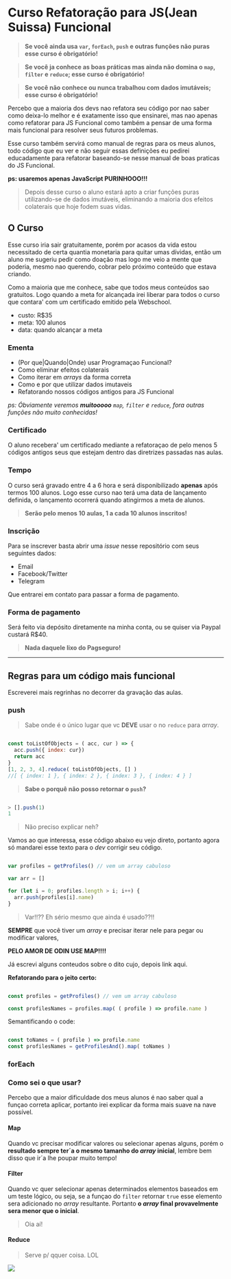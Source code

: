 # Curso Refatoração para JS(Jean Suissa) Funcional

> **Se você ainda usa `var`, `forEach`, `push` e outras funções não puras esse curso é obrigatório!**

> **Se você ja conhece as boas práticas mas ainda não domina o `map`, `filter` e `reduce`; esse curso é obrigatório!**

> **Se você não conhece ou nunca trabalhou com dados imutáveis; esse curso é obrigatório!**

Percebo que a maioria dos devs nao refatora seu código por nao saber como deixa-lo melhor e é exatamente isso que ensinarei, mas nao apenas como refatorar para JS Funcional como também a pensar de uma forma mais funcional para resolver seus futuros problemas.

Esse curso também servirá como manual de regras para os meus alunos, todo código que eu ver e não seguir essas definições eu pedirei educadamente para refatorar baseando-se nesse manual de boas praticas do JS Funcional.

**ps: usaremos apenas JavaScript PURINHOOO!!!**

> Depois desse curso o aluno estará apto a criar funções puras utilizando-se de dados imutáveis, eliminando a maioria dos efeitos colaterais que hoje fodem suas vidas.


## O Curso

Esse curso iria sair gratuitamente, porém por acasos da vida estou necessitado de certa quantia monetaria para quitar umas dívidas, então um aluno me sugeriu pedir como doação mas logo me veio a mente que poderia, mesmo nao querendo, cobrar pelo próximo conteúdo que estava criando. 

Como a maioria que me conhece, sabe que todos meus conteúdos sao gratuitos. Logo quando a meta for alcançada irei liberar 
para todos o curso que contara' com um certificado emitido pela Webschool.

- custo: R$35
- meta: 100 alunos
- data: quando alcançar a meta


### Ementa

- (Por que|Quando|Onde) usar Programaçao Funcional?
- Como eliminar efeitos colaterais
- Como iterar em *arrays* da forma correta
- Como e por que utilizar dados imutaveis
- Refatorando nossos códigos antigos para JS Funcional

*ps: Óbviamente veremos **muitooooo** `map`, `filter` e `reduce`, fora outras funções não muito conhecidas!*

### Certificado

O aluno recebera' um certificado mediante a refatoraçao de pelo menos 5 códigos antigos seus que estejam dentro
das diretrizes passadas nas aulas.

### Tempo

O curso será gravado entre 4 a 6 hora e será disponibilizado **apenas** após termos 100 alunos. Logo esse curso nao terá uma data de lançamento definida, o lançamento ocorrerá quando atingirmos a meta de alunos.

> **Serão pelo menos 10 aulas, 1 a cada 10 alunos inscritos!**

### Inscrição

Para se inscrever basta abrir uma *issue* nesse repositório com seus seguintes dados:

- Email
- Facebook/Twitter
- Telegram

Que entrarei em contato para passar a forma de pagamento.


### Forma de pagamento

Será feito via depósito diretamente na minha conta, ou se quiser via Paypal custará R$40. 

> **Nada daquele lixo do Pagseguro!**


<hr>

## Regras para um código mais funcional

Escreverei mais regrinhas no decorrer da gravação das aulas.


### push

> Sabe onde é o único lugar que vc **DEVE** usar o no `reduce` para *array*.

```js

const toListOfObjects = ( acc, cur ) => {
  acc.push({ index: cur})
  return acc
}
[1, 2, 3, 4].reduce( toListOfObjects, [] )
//[ { index: 1 }, { index: 2 }, { index: 3 }, { index: 4 } ]

```

> **Sabe o porquê não posso retornar o `push`?**

```js

> [].push(1)
1

```

> Não preciso explicar neh?

Vamos ao que interessa, esse código abaixo eu vejo direto, portanto agora só mandarei esse texto 
para o *dev* corrigir seu código.

```js

var profiles = getProfiles() // vem um array cabuloso

var arr = []

for (let i = 0; profiles.length > i; i++) {
  arr.push(profiles[i].name)
}

```

> Var!!?? Eh sério mesmo que ainda é usado??!!

**SEMPRE** que você tiver um *array* e precisar iterar nele para pegar ou modificar valores, 

**PELO AMOR DE ODIN USE MAP!!!!**

Já escrevi alguns conteudos sobre o dito cujo, depois link aqui.

**Refatorando para o jeito certo:**

```js

const profiles = getProfiles() // vem um array cabuloso

const profilesNames = profiles.map( ( profile ) => profile.name )

```

Semantificando o code:


```js

const toNames = ( profile ) => profile.name 
const profilesNames = getProfilesAnd().map( toNames )

```

### forEach



### Como sei o que usar?

Percebo que a maior dificuldade dos meus alunos é nao saber qual a funçao correta aplicar, portanto irei explicar
da forma mais suave na nave possível.


#### Map

Quando vc precisar modificar valores ou selecionar apenas alguns, porém o **resultado sempre ter´a o mesmo tamanho
do *array* inicial**, lembre bem disso que ir´a lhe poupar muito tempo!

#### Filter

Quando vc quer selecionar apenas determinados elementos baseados em um teste lógico, ou seja, se a funçao do `filter`
retornar `true` esse elemento sera adicionado no *array* resultante. Portanto **o *array* final provavelmente sera menor que o inicial**. 

> Oia aí!


#### Reduce

> Serve p/ qquer coisa. LOL

![](http://www.jewellex.co.za/userfiles/Brinks%20Logo(1).jpg)
